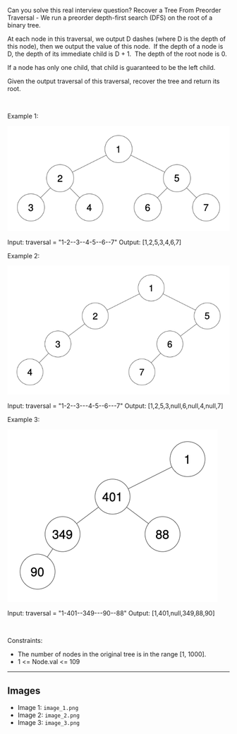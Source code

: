 Can you solve this real interview question? Recover a Tree From Preorder Traversal - We run a preorder depth-first search (DFS) on the root of a binary tree.

At each node in this traversal, we output D dashes (where D is the depth of this node), then we output the value of this node.  If the depth of a node is D, the depth of its immediate child is D + 1.  The depth of the root node is 0.

If a node has only one child, that child is guaranteed to be the left child.

Given the output traversal of this traversal, recover the tree and return its root.

 

Example 1:

![Example 1](./image_1.png)


Input: traversal = "1-2--3--4-5--6--7"
Output: [1,2,5,3,4,6,7]


Example 2:

![Example 2](./image_2.png)


Input: traversal = "1-2--3---4-5--6---7"
Output: [1,2,5,3,null,6,null,4,null,7]


Example 3:

![Example 3](./image_3.png)


Input: traversal = "1-401--349---90--88"
Output: [1,401,null,349,88,90]


 

Constraints:

 * The number of nodes in the original tree is in the range [1, 1000].
 * 1 <= Node.val <= 109

---

## Images

- Image 1: `image_1.png`
- Image 2: `image_2.png`
- Image 3: `image_3.png`
